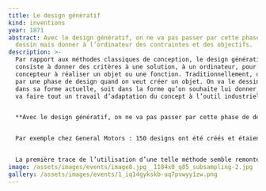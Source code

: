```yaml
---
title: Le design génératif
kind: inventions
year: 1871
abstract: Avec le design génératif, on ne va pas passer par cette phase de
  dessin mais donner à l’ordinateur des contraintes et des objectifs.
description: >-
  Par rapport aux méthodes classiques de conception, le design génératif
  consiste à donner des critères à une solution, à un ordinateur, pour aider le
  concepteur à réaliser un objet ou une fonction. Traditionnellement, on passe
  par une phase de design quand on veut créer un objet. On va le dessiner soit
  dans sa forme actuelle, soit dans la forme qu’on souhaite lui donner, puis on
  va faire tout un travail d’adaptation du concept à l’outil industriel. 


  **Avec le design génératif, on ne va pas passer par cette phase de dessin mais donner à l’ordinateur des contraintes et des objectifs**, qui peuvent être de type volumique : « propose-moi une forme dans cet espace donné ». Ensuite, il peut y avoir des contraintes de poids et de matière, pourquoi pas de prix, ou bien des contraintes mécaniques. À partir là, la solution va analyser et combiner l’ensemble de ces critères pour aboutir à des milliers voire des millions d’options possibles, basées sur l’ensemble des objectifs et contraintes. Elle arrivera finalement à un sous-ensemble d’options qui semblent les plus proches de ce que le concepteur aura demandé. Puis le travail du concepteur sera justement d’analyser ces options et de sélectionner celles qu’il lui semble le plus intéressant d’industrialiser. L’approche est complètement différente.


  Par exemple chez General Motors : 150 designs ont été créés et étaient 40% plus légers et 20% plus robuste que le support actuellement utilisé !


  La première trace de l’utilisation d’une telle méthode semble remonter à l’année 1871. En effet, [Edouard Gand](https://fr.wikipedia.org/wiki/%C3%89douard_Gand), technicien et ingénieur du textile de Amiens utilisera en cette année son métier à tisser pour créer un système capable d’improviser des motifs grâce à quelques modification sur ce dernier.
image: /assets/images/events/image8.jpg__1184x0_q85_subsampling-2.jpg
gallery: /assets/images/events/1_iq14gykskb-uq7pvwyy1zw.png
---
```

